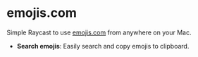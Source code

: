 # emojis.com

Simple Raycast to use [emojis.com](https://www.emojis.com) from anywhere on your Mac.

- **Search emojis**: Easily search and copy emojis to clipboard.
